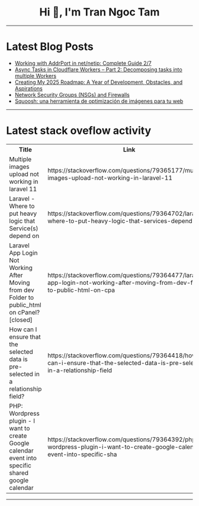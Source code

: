 <h1 align="center">Hi 👋, I'm Tran Ngoc Tam</h1>

---

# Latest Blog Posts 
<!-- BLOG-POST-LIST:START -->
- [Working with AddrPort in net/netip: Complete Guide 2/7](https://dev.to/rezmoss/working-with-addrport-in-netnetip-complete-guide-1dah)
- [Async Tasks in Cloudflare Workers – Part 2: Decomposing tasks into multiple Workers](https://dev.to/fiberplane/async-tasks-in-cloudflare-workers-part-2-decomposing-tasks-into-multiple-workers-1cpi)
- [Creating My 2025 Roadmap: A Year of Development, Obstacles, and Aspirations](https://dev.to/marie_berezhna/creating-my-2025-roadmap-a-year-of-development-obstacles-and-aspirations-bf)
- [Network Security Groups &lpar;NSGs&rpar; and Firewalls](https://dev.to/574n13y/network-security-groups-nsgs-and-firewalls-g3k)
- [Squoosh: una herramienta de optimización de imágenes para tu web](https://dev.to/duxtech/squoosh-una-herramienta-de-optimizacion-de-imagenes-para-tu-web-1lh6)
<!-- BLOG-POST-LIST:END -->

---

# Latest stack oveflow activity
<table>
  <tr><th>Title</th><th>Link</th></tr>
  <!-- STACKOVERFLOW:START --><tr><td>Multiple images upload not working in laravel 11</td><td>https://stackoverflow.com/questions/79365177/multiple-images-upload-not-working-in-laravel-11</td></tr><tr><td>Laravel - Where to put heavy logic that Service&lpar;s&rpar; depend on</td><td>https://stackoverflow.com/questions/79364702/laravel-where-to-put-heavy-logic-that-services-depend-on</td></tr><tr><td>Laravel App Login Not Working After Moving from dev Folder to public_html on cPanel? [closed]</td><td>https://stackoverflow.com/questions/79364477/laravel-app-login-not-working-after-moving-from-dev-folder-to-public-html-on-cpa</td></tr><tr><td>How can I ensure that the selected data is pre-selected in a relationship field?</td><td>https://stackoverflow.com/questions/79364418/how-can-i-ensure-that-the-selected-data-is-pre-selected-in-a-relationship-field</td></tr><tr><td>PHP: Wordpress plugin - I want to create Google calendar event into specific shared google calendar</td><td>https://stackoverflow.com/questions/79364392/php-wordpress-plugin-i-want-to-create-google-calendar-event-into-specific-sha</td></tr><!-- STACKOVERFLOW:END -->
</table>

---


